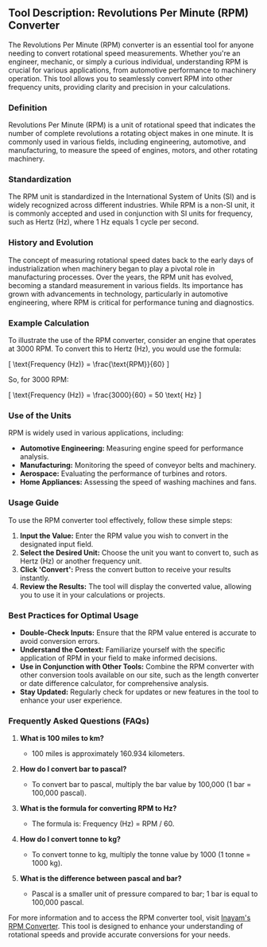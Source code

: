 ## Tool Description: Revolutions Per Minute (RPM) Converter

The Revolutions Per Minute (RPM) converter is an essential tool for anyone needing to convert rotational speed measurements. Whether you're an engineer, mechanic, or simply a curious individual, understanding RPM is crucial for various applications, from automotive performance to machinery operation. This tool allows you to seamlessly convert RPM into other frequency units, providing clarity and precision in your calculations.

### Definition

Revolutions Per Minute (RPM) is a unit of rotational speed that indicates the number of complete revolutions a rotating object makes in one minute. It is commonly used in various fields, including engineering, automotive, and manufacturing, to measure the speed of engines, motors, and other rotating machinery.

### Standardization

The RPM unit is standardized in the International System of Units (SI) and is widely recognized across different industries. While RPM is a non-SI unit, it is commonly accepted and used in conjunction with SI units for frequency, such as Hertz (Hz), where 1 Hz equals 1 cycle per second.

### History and Evolution

The concept of measuring rotational speed dates back to the early days of industrialization when machinery began to play a pivotal role in manufacturing processes. Over the years, the RPM unit has evolved, becoming a standard measurement in various fields. Its importance has grown with advancements in technology, particularly in automotive engineering, where RPM is critical for performance tuning and diagnostics.

### Example Calculation

To illustrate the use of the RPM converter, consider an engine that operates at 3000 RPM. To convert this to Hertz (Hz), you would use the formula:

\[ \text{Frequency (Hz)} = \frac{\text{RPM}}{60} \]

So, for 3000 RPM:

\[ \text{Frequency (Hz)} = \frac{3000}{60} = 50 \text{ Hz} \]

### Use of the Units

RPM is widely used in various applications, including:

- **Automotive Engineering:** Measuring engine speed for performance analysis.
- **Manufacturing:** Monitoring the speed of conveyor belts and machinery.
- **Aerospace:** Evaluating the performance of turbines and rotors.
- **Home Appliances:** Assessing the speed of washing machines and fans.

### Usage Guide

To use the RPM converter tool effectively, follow these simple steps:

1. **Input the Value:** Enter the RPM value you wish to convert in the designated input field.
2. **Select the Desired Unit:** Choose the unit you want to convert to, such as Hertz (Hz) or another frequency unit.
3. **Click 'Convert':** Press the convert button to receive your results instantly.
4. **Review the Results:** The tool will display the converted value, allowing you to use it in your calculations or projects.

### Best Practices for Optimal Usage

- **Double-Check Inputs:** Ensure that the RPM value entered is accurate to avoid conversion errors.
- **Understand the Context:** Familiarize yourself with the specific application of RPM in your field to make informed decisions.
- **Use in Conjunction with Other Tools:** Combine the RPM converter with other conversion tools available on our site, such as the length converter or date difference calculator, for comprehensive analysis.
- **Stay Updated:** Regularly check for updates or new features in the tool to enhance your user experience.

### Frequently Asked Questions (FAQs)

1. **What is 100 miles to km?**
   - 100 miles is approximately 160.934 kilometers.

2. **How do I convert bar to pascal?**
   - To convert bar to pascal, multiply the bar value by 100,000 (1 bar = 100,000 pascal).

3. **What is the formula for converting RPM to Hz?**
   - The formula is: Frequency (Hz) = RPM / 60.

4. **How do I convert tonne to kg?**
   - To convert tonne to kg, multiply the tonne value by 1000 (1 tonne = 1000 kg).

5. **What is the difference between pascal and bar?**
   - Pascal is a smaller unit of pressure compared to bar; 1 bar is equal to 100,000 pascal.

For more information and to access the RPM converter tool, visit [Inayam's RPM Converter](https://www.inayam.co/unit-converter/frequency). This tool is designed to enhance your understanding of rotational speeds and provide accurate conversions for your needs.
